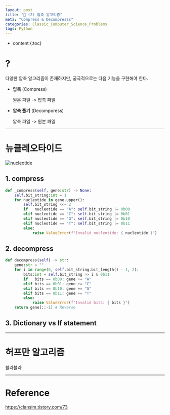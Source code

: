```yaml
---
layout: post
title: "🎲 (2) 압축 알고리즘"
meta: "Compress & Decompresss"
categories: Classic_Computer_Science_Problems
tags: Python
---
```

* content
{:toc}

# ?

다양한 압축 알고리즘이 존재하지만, 궁극적으로는 다음 기능을 구현해야 한다.

- **압축** (Compress)

  원본 파일 -> 압축 파일

- **압축 풀기** (Decomporess)

  압축 파일 -> 원본 파일

---

# 뉴클레오타이드

![nucleotide](https://cdn.pixabay.com/photo/2016/11/09/15/27/dna-1811955_960_720.jpg)



## 1. compress

```python
def _compress(self, gene:str) -> None:
    self.bit_string:int = 1
    for nucleotide in gene.upper():
        self.bit_string <<= 2
        if   nucleotide == "A": self.bit_string |= 0b00
        elif nucleotide == "C": self.bit_string |= 0b01
        elif nucleotide == "G": self.bit_string |= 0b10
        elif nucleotide == "T": self.bit_string |= 0b11
        else: 
            raise ValueError(f"Invalid nucleotide: { nucleotide }")
```



## 2. decompress

```python
def decompress(self) -> str:
    gene:str = ""
    for i in range(0, self.bit_string.bit_length() - 1, 2):
        bits:int = self.bit_string >> i & 0b11
        if   bits == 0b00: gene += "A"
        elif bits == 0b01: gene += "C"
        elif bits == 0b10: gene += "G"
        elif bits == 0b11: gene += "T"
        else: 
            raise ValueError(f"Invalid bits: { bits }")
    return gene[::-1] # Reverse
```



## 3. Dictionary vs If statement



---

# 허프만 알고리즘

블라블라

---

# Reference

<https://clansim.tistory.com/73>

